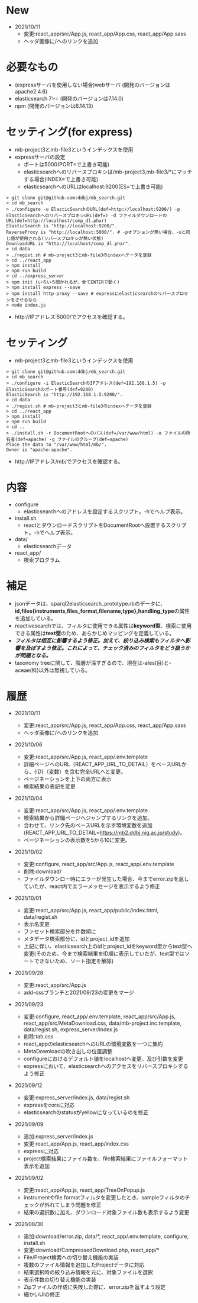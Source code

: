 # New
- 2021/10/11
  - 変更:react_app/src/App.js, react_app/App.css, react_app/App.sass
  - ヘッダ画像に/へのリンクを追加

# 必要なもの

- (expressサーバを使用しない場合)webサーバ (開発のバージョンはapache2.4.6)
- elasticsearch 7>= (開発のバージョンは7.14.0)
- npm (開発のバージョンは6.14.13)

# セッティング(for express)
- mb-project3とmb-file3というインデックスを使用
- expressサーバの設定
  - ポートは5000(PORT=で上書き可能)
  - elasticsearchへのリバースプロキシは/mb-project3,mb-file3/*にマッチする場合(INDEX=で上書き可能)
  - elasticsearchへのURLはlocalhost:9200(ES=で上書き可能)

```
> git clone git@github.com:ddbj/mb_search.git
> cd mb_search
> ./configure -u ElasticSearchのURL(def=http://localhost:9200/) -p ElasticSearchへのリバースプロキシURL(def=) -d ファイルダウンロードのURL(def=http://localhost/comp_dl.phar)
ElasticSearch is "http://localhost:9200/".
ReverseProxy is "http://localhost:5000/". # -pオプションが無い場合、-uと同じ値が使用される(リバースプロキシが無い状態)
DownloadURL is "http://localhost/comp_dl.phar".
> cd data
> ./regist.sh # mb-project3とmb-file3のindexへデータを登録
> cd ../react_app
> npm install
> npm run build
> cd ../express_server
> npm init (いろいろ聞かれるが、全てENTERで動く)
> npm install express --save
> npm install http-proxy --save # expressにelasticsearchのリバースプロキシをさせるなら
> node index.js
```
- http\://IPアドレス:5000/でアクセスを確認する。

# セッティング
- mb-project3とmb-file3というインデックスを使用

```
> git clone git@github.com:ddbj/mb_search.git
> cd mb_search
> ./configure -i ElasticSearchのIPアドレス(def=192.168.1.5) -p ElasticSearchのポート番号(def=9200)
ElasticSearch is "http://192.168.1.5:9200/".
> cd data
> ./regist.sh # mb-project3とmb-file3のindexへデータを登録
> cd ../react_app
> npm install
> npm run build
> cd ..
> ./install.sh -r DocumentRootへのパス(def=/var/www/html) -o ファイルの所有者(def=apache) -g ファイルのグループ(def=apache)
Place the data to "/var/www/html/mb/".
Owner is "apache:apache".
```

- http\://IPアドレス/mb/でアクセスを確認する。

# 内容

- configure
  - elasticsearchへのアドレスを設定するスクリプト。-hでヘルプ表示。
- install.sh
  - reactとダウンロードスクリプトをDocumentRootへ設置するスクリプト。-hでヘルプ表示。
- data/
  - elasticsearchデータ
- react_app/
  - 検索プログラム

# 補足
- jsonデータは、sparql2elasticsearch_prototype.rbのデータに、**id,files{instruments,files_format,filename,type},handling_type**の属性を追加している。
- reactivesearchでは、フィルタに使用できる属性は**keyword型**、検索に使用できる属性は**text型**のため、あらかじめマッピングを定義している。
- ***フィルタは相互に影響するよう修正。加えて、絞り込み検索もフィルタへ影響を及ぼすよう修正。これによって、チェック済みのフィルタをどう扱うかが問題となる。***
- taxonomy treeに関して、階層が深すぎるので、現在は-ales(目)と-aceae(科)以外は無視している。

# 履歴

- 2021/10/11
  - 変更:react_app/src/App.js, react_app/App.css, react_app/App.sass
  - ヘッダ画像に/へのリンクを追加

- 2021/10/06
  - 変更:react_app/src/App.js, react_app/.env.template
  - 詳細ページへのURL（REACT_APP_URL_TO_DETAIL）をベースURLから、{ID}（変数）を含む完全URLへと変更。
  - ページネーションを上下の両方に表示
  - 検索結果の表記を変更

- 2021/10/04
  - 変更:react_app/src/App.js, react_app/.env.template
  - 検索結果から詳細ページへジャンプするリンクを追加。
  - 合わせて、リンク先のベースURLを示す環境変数を追加(REACT_APP_URL_TO_DETAIL=https://mb2.ddbj.nig.ac.jp/study)。
  - ページネーションの表示数を5から10に変更。

- 2021/10/02
  - 変更:configure, react_app/src/App.js, react_app/.env.template
  - 削除:download/
  - ファイルダウンロー時にエラーが発生した場合、今までerror.zipを返していたが、react内でエラーメッセージを表示するよう修正

- 2021/10/01
  - 変更:react_app/src/App.js, react_app/public/index.html, data/regist.sh
  - 表示名変更
  - ファセット検索部分を件数順に
  - メタデータ検索部分に、idとproject_idを追加
  - 上記に伴い、elasticsearch上のidとproject_idをkeyword型からtext型へ変更(そのため、今まで検索結果をID順に表示していたが、text型ではソートできないため、ソート指定を解除)

- 2021/09/28
  - 変更:react_app/src/App.js
  - add-cssブランチと2021/09/23の変更をマージ

- 2021/09/23
  - 変更:configure, react_app/.env.template, react_app/src/App.js, react_app/src/MetaDownload.css, data/mb-project.inc.template, data/regist.sh, express_server/index.js
  - 削除:tab.css
  - react_appのelasticsearchへのURLの環境変数を一つに集約
  - MetaDownloadの吹き出しの位置調整
  - configureにおけるデフォルト値をlocalhostへ変更、及び引数を変更
  - expressにおいて、elasticsearchへのアクセスをリバースプロキシするよう修正

- 2021/09/12
  - 変更:express_server/index.js, data/regist.sh
  - expressをcorsに対応
  - elasticsearchのstatusがyellowになっているのを修正

- 2021/09/09
  - 追加:express_server/index.js
  - 変更 react_app/App.js, react_app/index.css
  - expressに対応
  - project検索結果にファイル数を、file検索結果にファイルフォーマット表示を追加

- 2021/09/02
  - 変更:react_app/App.js, react_app/TreeOnPopup.js
  - instrumentやfile formatフィルタを変更したとき、sampleフィルタのチェックが外れてしまう問題を修正
  - 結果の選択数に加え、ダウンロード対象ファイル数も表示するよう変更

- 2021/08/30
  - 追加:download/error.zip, data/*, react_app/.env.template, configure, install.sh
  - 変更:download/CompressedDownload.php, react_app/*
  - File/Project検索への切り替え機能の実装
  - 複数のファイル情報を追加したProjectデータに対応
  - 結果選択時の絞り込み情報を元に、対象ファイルを選択
  - 表示件数の切り替え機能の実装
  - Zipファイルの作成に失敗した際に、error.zipを返すよう設定
  - 細かいUIの修正
